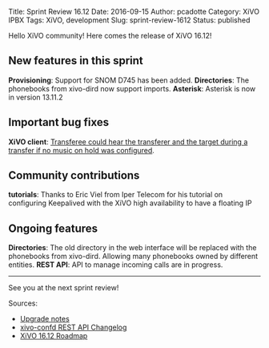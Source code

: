 Title: Sprint Review 16.12
Date: 2016-09-15
Author: pcadotte
Category: XiVO IPBX
Tags: XiVO, development
Slug: sprint-review-1612
Status: published

Hello XiVO community! Here comes the release of XiVO 16.12!

New features in this sprint
---------------------------

**Provisioning**: Support for SNOM D745 has been added.
**Directories**: The phonebooks from xivo-dird now support imports.
**Asterisk**: Asterisk is now in version 13.11.2


Important bug fixes
-------------------

**XiVO client**: [Transferee could hear the transferer and the target during a transfer if no music on hold was configured](http://projects.xivo.io/issues/6392).


Community contributions
-----------------------

**tutorials**: Thanks to Eric Viel from Iper Telecom for his tutorial on configuring Keepalived with the XiVO high availability to have a floating IP


Ongoing features
----------------

**Directories**: The old directory in the web interface will be replaced with the phonebooks from xivo-dird. Allowing many phonebooks owned by different entities.
**REST API**: API to manage incoming calls are in progress.


---

See you at the next sprint review!

Sources:

* [Upgrade notes](http://documentation.xivo.io/en/latest/upgrade/upgrade.html#upgrade-notes)
* [xivo-confd REST API Changelog](http://documentation.xivo.io/en/latest/api_sdk/rest_api/confd/changelog.html)
* [XiVO 16.12 Roadmap](http://projects.xivo.io/versions/248)
